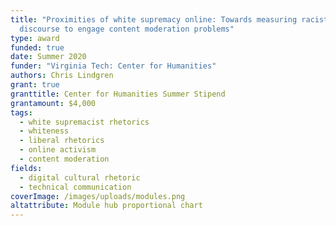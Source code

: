 ```yaml
---
title: "Proximities of white supremacy online: Towards measuring racist
  discourse to engage content moderation problems"
type: award
funded: true
date: Summer 2020
funder: "Virginia Tech: Center for Humanities"
authors: Chris Lindgren
grant: true
granttitle: Center for Humanities Summer Stipend
grantamount: $4,000
tags:
  - white supremacist rhetorics
  - whiteness
  - liberal rhetorics
  - online activism
  - content moderation
fields:
  - digital cultural rhetoric
  - technical communication
coverImage: /images/uploads/modules.png
altattribute: Module hub proportional chart
---
```

